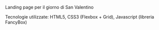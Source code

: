 Landing page per il giorno di San Valentino

Tecnologie utilizzate: HTML5, CSS3 (Flexbox + Grid), Javascript (libreria FancyBox)
